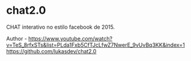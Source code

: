 # chat2.0
CHAT interativo no estilo facebook de 2015.

Author - https://www.youtube.com/watch?v=TeS_8rfxSTs&list=PLda1Fxb5CfTJcLfwZ7NwerE_9vUvBq3KK&index=1
         https://github.com/lukasdev/chat2.0
